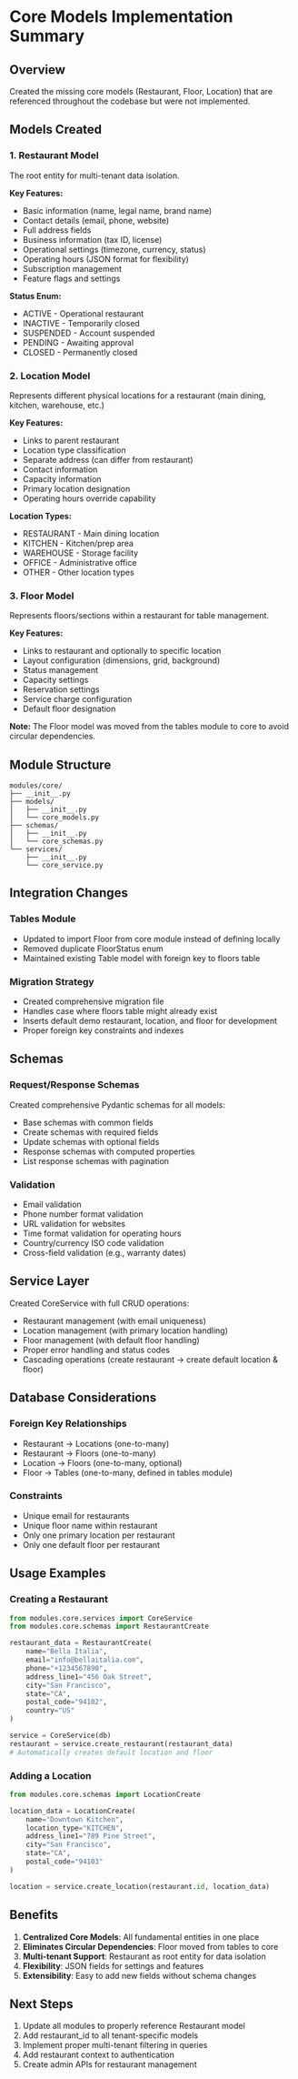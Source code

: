 # Core Models Implementation Summary

## Overview
Created the missing core models (Restaurant, Floor, Location) that are referenced throughout the codebase but were not implemented.

## Models Created

### 1. Restaurant Model
The root entity for multi-tenant data isolation.

**Key Features:**
- Basic information (name, legal name, brand name)
- Contact details (email, phone, website)
- Full address fields
- Business information (tax ID, license)
- Operational settings (timezone, currency, status)
- Operating hours (JSON format for flexibility)
- Subscription management
- Feature flags and settings

**Status Enum:**
- ACTIVE - Operational restaurant
- INACTIVE - Temporarily closed
- SUSPENDED - Account suspended
- PENDING - Awaiting approval
- CLOSED - Permanently closed

### 2. Location Model
Represents different physical locations for a restaurant (main dining, kitchen, warehouse, etc.)

**Key Features:**
- Links to parent restaurant
- Location type classification
- Separate address (can differ from restaurant)
- Contact information
- Capacity information
- Primary location designation
- Operating hours override capability

**Location Types:**
- RESTAURANT - Main dining location
- KITCHEN - Kitchen/prep area
- WAREHOUSE - Storage facility
- OFFICE - Administrative office
- OTHER - Other location types

### 3. Floor Model
Represents floors/sections within a restaurant for table management.

**Key Features:**
- Links to restaurant and optionally to specific location
- Layout configuration (dimensions, grid, background)
- Status management
- Capacity settings
- Reservation settings
- Service charge configuration
- Default floor designation

**Note:** The Floor model was moved from the tables module to core to avoid circular dependencies.

## Module Structure

```
modules/core/
├── __init__.py
├── models/
│   ├── __init__.py
│   └── core_models.py
├── schemas/
│   ├── __init__.py
│   └── core_schemas.py
└── services/
    ├── __init__.py
    └── core_service.py
```

## Integration Changes

### Tables Module
- Updated to import Floor from core module instead of defining locally
- Removed duplicate FloorStatus enum
- Maintained existing Table model with foreign key to floors table

### Migration Strategy
- Created comprehensive migration file
- Handles case where floors table might already exist
- Inserts default demo restaurant, location, and floor for development
- Proper foreign key constraints and indexes

## Schemas

### Request/Response Schemas
Created comprehensive Pydantic schemas for all models:
- Base schemas with common fields
- Create schemas with required fields
- Update schemas with optional fields
- Response schemas with computed properties
- List response schemas with pagination

### Validation
- Email validation
- Phone number format validation
- URL validation for websites
- Time format validation for operating hours
- Country/currency ISO code validation
- Cross-field validation (e.g., warranty dates)

## Service Layer

Created CoreService with full CRUD operations:
- Restaurant management (with email uniqueness)
- Location management (with primary location handling)
- Floor management (with default floor handling)
- Proper error handling and status codes
- Cascading operations (create restaurant → create default location & floor)

## Database Considerations

### Foreign Key Relationships
- Restaurant → Locations (one-to-many)
- Restaurant → Floors (one-to-many)
- Location → Floors (one-to-many, optional)
- Floor → Tables (one-to-many, defined in tables module)

### Constraints
- Unique email for restaurants
- Unique floor name within restaurant
- Only one primary location per restaurant
- Only one default floor per restaurant

## Usage Examples

### Creating a Restaurant
```python
from modules.core.services import CoreService
from modules.core.schemas import RestaurantCreate

restaurant_data = RestaurantCreate(
    name="Bella Italia",
    email="info@bellaitalia.com",
    phone="+1234567890",
    address_line1="456 Oak Street",
    city="San Francisco",
    state="CA",
    postal_code="94102",
    country="US"
)

service = CoreService(db)
restaurant = service.create_restaurant(restaurant_data)
# Automatically creates default location and floor
```

### Adding a Location
```python
from modules.core.schemas import LocationCreate

location_data = LocationCreate(
    name="Downtown Kitchen",
    location_type="KITCHEN",
    address_line1="789 Pine Street",
    city="San Francisco",
    state="CA",
    postal_code="94103"
)

location = service.create_location(restaurant.id, location_data)
```

## Benefits

1. **Centralized Core Models**: All fundamental entities in one place
2. **Eliminates Circular Dependencies**: Floor moved from tables to core
3. **Multi-tenant Support**: Restaurant as root entity for data isolation
4. **Flexibility**: JSON fields for settings and features
5. **Extensibility**: Easy to add new fields without schema changes

## Next Steps

1. Update all modules to properly reference Restaurant model
2. Add restaurant_id to all tenant-specific models
3. Implement proper multi-tenant filtering in queries
4. Add restaurant context to authentication
5. Create admin APIs for restaurant management